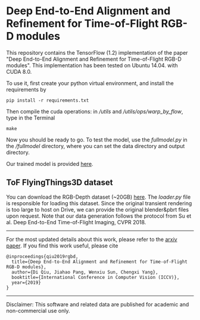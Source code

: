 # Deep End-to-End Alignment and Refinement for Time-of-Flight RGB-D modules

This repository contains the TensorFlow (1.2) implementation of the paper "Deep End-to-End Alignment and Refinement for Time-of-Flight RGB-D modules". This implementation has been tested on Ubuntu 14.04. with CUDA 8.0.

To use it, first create your python virtual environment, and install the requirements by
```
pip install -r requirements.txt
```
Then compile the cuda operations: in _/utils_ and _/utils/ops/warp_by_flow_, type in the Terminal
```
make
```
Now you should be ready to go. To test the model, use the _fullmodel.py_ in the _/fullmodel_ directory, where you can set the data directory and output directory.

Our trained model is provided [here](https://drive.google.com/drive/folders/1XASaOfcp3TzQJ0A2fMaXex-0eihha0vg?usp=sharing). 

## ToF FlyingThings3D dataset

You can download the RGB-Depth dataset (~20GB) [here](https://drive.google.com/drive/folders/1XASaOfcp3TzQJ0A2fMaXex-0eihha0vg?usp=sharing). The _loader.py_ file is responsible for loading this dataset. Since the original transient rendering is too large to host on Drive, we can provide the original blender&pbrt files upon request. Note that our data generation follows the protocol from Su et al. Deep End-to-End Time-of-Flight Imaging, CVPR 2018.

-------------------
For the most updated details about this work, please refer to the [arxiv paper](https://arxiv.org/abs/1909.07623). If you find this work useful, please cite

```
@inproceedings{qiu2019rgbd,
  title={Deep End-to-End Alignment and Refinement for Time-of-Flight RGB-D modules},
  author={Di Qiu, Jiahao Pang, Wenxiu Sun, Chengxi Yang},
  booktitle={International Conference in Computer Vision (ICCV)},
  year={2019}
}

```
-------------------
Disclaimer: This software and related data are published for academic and non-commercial use only.


